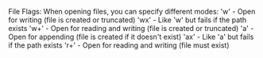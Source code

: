File Flags: When opening files, you can specify different modes:
'w'  - Open for writing (file is created or truncated)
'wx' - Like 'w' but fails if the path exists
'w+' - Open for reading and writing (file is created or truncated)
'a'  - Open for appending (file is created if it doesn't exist)
'ax' - Like 'a' but fails if the path exists
'r+' - Open for reading and writing (file must exist)


